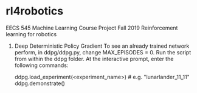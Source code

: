 # rl4robotics

EECS 545 Machine Learning Course Project Fall 2019
Reinforcement learning for robotics


1) Deep Deterministic Policy Gradient
To see an already trained network perform, in ddpg/ddpg.py, change MAX_EPISODES = 0. Run the script from within the ddpg folder. At the interactive prompt, enter the following commands:

    ddpg.load_experiment(<experiment_name>) # e.g. "lunarlander_11_11"
    ddpg.demonstrate()

